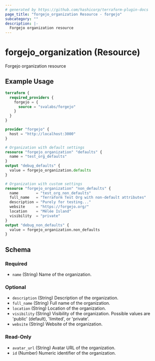 ```yaml
---
# generated by https://github.com/hashicorp/terraform-plugin-docs
page_title: "forgejo_organization Resource - forgejo"
subcategory: ""
description: |-
  Forgejo organization resource
---
```


# forgejo_organization (Resource)

Forgejo organization resource

## Example Usage

```terraform
terraform {
  required_providers {
    forgejo = {
      source = "svalabs/forgejo"
    }
  }
}

provider "forgejo" {
  host = "http://localhost:3000"
}

# Organization with default settings
resource "forgejo_organization" "defaults" {
  name = "test_org_defaults"
}
output "debug_defaults" {
  value = forgejo_organization.defaults
}

# Organization with custom settings
resource "forgejo_organization" "non_defaults" {
  name        = "test_org_non_defaults"
  full_name   = "Terraform Test Org with non-default attributes"
  description = "Purely for testing..."
  website     = "https://forgejo.org/"
  location    = "Mêlée Island"
  visibility  = "private"
}
output "debug_non_defaults" {
  value = forgejo_organization.non_defaults
}
```

<!-- schema generated by tfplugindocs -->
## Schema

### Required

- `name` (String) Name of the organization.

### Optional

- `description` (String) Description of the organization.
- `full_name` (String) Full name of the organization.
- `location` (String) Location of the organization.
- `visibility` (String) Visibility of the organization. Possible values are 'public' (default), 'limited', or 'private'.
- `website` (String) Website of the organization.

### Read-Only

- `avatar_url` (String) Avatar URL of the organization.
- `id` (Number) Numeric identifier of the organization.
